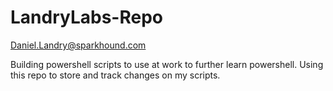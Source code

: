 # LandryLabs-Repo

Daniel.Landry@sparkhound.com

Building powershell scripts to use at work to further learn powershell.
Using this repo to store and track changes on my scripts.
